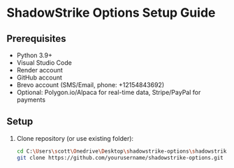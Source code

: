 # ShadowStrike Options Setup Guide

## Prerequisites
- Python 3.9+
- Visual Studio Code
- Render account
- GitHub account
- Brevo account (SMS/Email, phone: +12154843692)
- Optional: Polygon.io/Alpaca for real-time data, Stripe/PayPal for payments

## Setup
1. Clone repository (or use existing folder):
   ```bash
   cd C:\Users\scott\Onedrive\Desktop\shadowstrike-options\shadowstrike-options-new
   git clone https://github.com/yourusername/shadowstrike-options.git .
